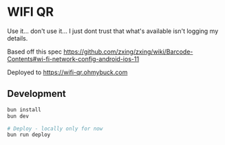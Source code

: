 # WIFI QR

Use it... don't use it... I just dont trust that what's available isn't logging my details.

Based off this spec https://github.com/zxing/zxing/wiki/Barcode-Contents#wi-fi-network-config-android-ios-11

Deployed to <https://wifi-qr.ohmybuck.com>

## Development

```bash
bun install
bun dev

# Deploy - locally only for now
bun run deploy
```
